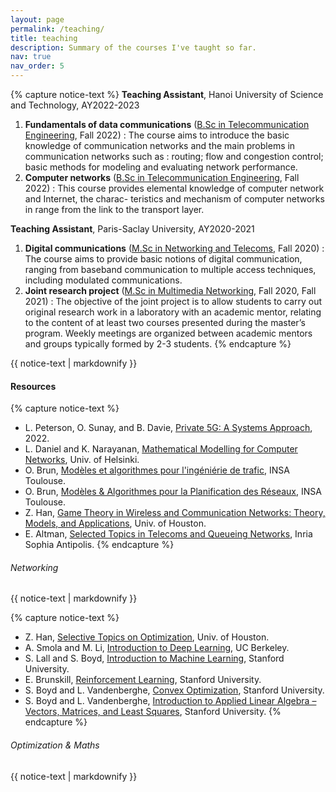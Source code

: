```yaml
---
layout: page
permalink: /teaching/
title: teaching
description: Summary of the courses I've taught so far.
nav: true
nav_order: 5
---
```


<!-- <small>Note: TD = *travaux dirigés* (exercise sessions/tutorials), TP = *travaux pratiques* (lab sessions), CM = *cours magistraux* (lectures)</small> -->

<!-- <br/><br/> -->

{% capture notice-text %}
**Teaching Assistant**, Hanoi University of Science and Technology, AY2022-2023
1. **Fundamentals of data communications** ([B.Sc in Telecommunication Engineering](https://seee.hust.edu.vn/chuong-trinh-dao-tao), Fall 2022) : The course aims to introduce the basic knowledge of communication
networks and the main problems in communication networks such as : routing; flow and congestion control; basic methods for
modeling and evaluating network performance.
1. **Computer networks** ([B.Sc in Telecommunication Engineering](https://seee.hust.edu.vn/chuong-trinh-dao-tao), Fall 2022) : This course provides elemental knowledge of computer network and Internet, the charac-
teristics and mechanism of computer networks in range from the link to the transport layer.

**Teaching Assistant**, Paris-Saclay University, AY2020-2021
1. **Digital communications** ([M.Sc in Networking and Telecoms](https://www.universite-paris-saclay.fr/formation/master/electronique-energie-electrique-automatique/m2-reseaux-et-telecoms), Fall 2020) : The course aims to provide basic notions of digital communication, ranging from
baseband communication to multiple access techniques, including modulated communications.
1. **Joint research project** ([M.Sc in Multimedia Networking](https://www.universite-paris-saclay.fr/en/education/master/electrical-engineering/m2-multimedia-networking), Fall 2020, Fall 2021) : The objective of the joint project is to allow students to carry out original
research work in a laboratory with an academic mentor, relating to the content of at least two courses presented during the
master’s program. Weekly meetings are organized between academic mentors and groups typically formed by 2-3 students.
{% endcapture %}

<div class="notice--warning">
  {{ notice-text | markdownify }}
</div>


<!-- * *Digital Communications*, [M.Sc in Networking and Telecoms](https://www.universite-paris-saclay.fr/formation/master/electronique-energie-electrique-automatique/m2-reseaux-et-telecoms), Paris-Saclay University, AY 2020-2021.
* *Scientific Project*, [M.Sc in Multimedia Networking](https://www.universite-paris-saclay.fr/en/education/master/electrical-engineering/m2-multimedia-networking), Paris-Saclay University and Insitut Polytechnique de Paris, AY 2020-2021 and 2021-2022. -->

<!-- * *Digital Communication System Design*, [B.Sc in Electrical Engineering](https://vinuni.edu.vn/college-of-engineering-computer-science/ee/program-overview/), VinUni, AY 2022-2023
* *Electromagnetic Fields and Waves*, [B.Sc in Electrical Engineering](https://vinuni.edu.vn/college-of-engineering-computer-science/ee/program-overview/), VinUni, AY 2022-2023 -->



#### Resources

{% capture notice-text %}
* L. Peterson, O. Sunay, and B. Davie, [Private 5G: A Systems Approach](https://5g.systemsapproach.org/), 2022.
* L. Daniel and K. Narayanan, [Mathematical Modelling for Computer Networks](https://www.cs.helsinki.fi/u/ldaniel/mm_cn/), Univ. of Helsinki.
* O. Brun, [Modèles et algorithmes pour l'ingéniérie de trafic](https://homepages.laas.fr/brun/drupal/node/28), INSA Toulouse.
* O. Brun, [Modèles & Algorithmes pour la Planification des Réseaux](https://homepages.laas.fr/brun/drupal/node/28), INSA Toulouse.
* Z. Han, [Game Theory in Wireless and Communication Networks: Theory, Models, and Applications](http://www2.egr.uh.edu/~zhan2/game_theory_course/), Univ. of Houston.
* E. Altman, [Selected Topics in Telecoms and Queueing Networks](https://www-sop.inria.fr/members/Eitan.Altman/Research.html), Inria Sophia Antipolis.
{% endcapture %}

<div class="notice--info">
  <h6 class="no_toc">Networking</h6>
  {{ notice-text | markdownify }}
</div>

<!-- ###### Optimization & Maths -->

{% capture notice-text %}
* Z. Han, [Selective Topics on Optimization](http://wireless.egr.uh.edu/Optimization/index.htm), Univ. of Houston.
* A. Smola and M. Li, [Introduction to Deep Learning](https://courses.d2l.ai/berkeley-stat-157/index.html), UC Berkeley.
* S. Lall and S. Boyd, [Introduction to Machine Learning](http://ee104.stanford.edu/), Stanford University.
* E. Brunskill, [Reinforcement Learning](https://web.stanford.edu/class/cs234/), Stanford University.
* S. Boyd and L. Vandenberghe, [Convex Optimization](https://web.stanford.edu/~boyd/cvxbook/), Stanford University.
* S. Boyd and L. Vandenberghe, [Introduction to Applied Linear Algebra – Vectors, Matrices, and Least Squares](https://web.stanford.edu/~boyd/vmls/), Stanford University.
{% endcapture %}

<div class="notice--info">
  <h6 class="no_toc">Optimization & Maths</h6>
  {{ notice-text | markdownify }}
</div>
